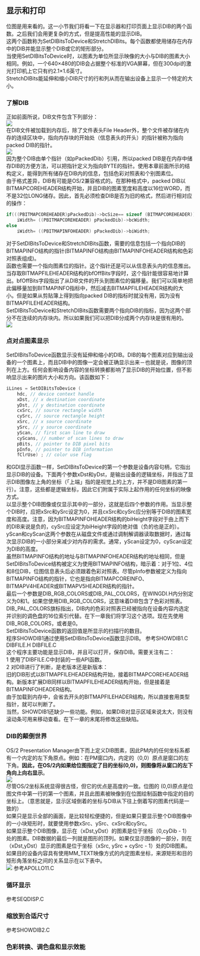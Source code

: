 ## 显示和打印
位图是用来看的。这一小节我们将看一下在显示器和打印页面上显示DIB的两个函数。之后我们会用更复杂的方式，但是提高性能的显示DIB。   
这两个函数称为SetDIBitsToDevice和StretchDIBits。每个函数都使用储存在内存中的DIB并能显示整个DIB或它的矩形部分。   
当使用SetDIBitsToDevice时，以图素为单位所显示映像的大小与DIB的图素大小相同。例如，一个640×480的DIB会占据整个标准的VGA屏幕，但在300dpi的激光打印机上它只有约2.1×1.6英寸。   
StretchDIBits能延伸和缩小DIB尺寸的行和列从而在输出设备上显示一个特定的大小。
### 了解DIB
正如前面所说，DIB文件包含下列部分：  
![](https://github.com/sii2017/image/blob/master/DIBData.jpg)  
在DIB文件被加载到内存后，除了文件表头File Header外，整个文件被存储在内存的连续区块中，指向内存块的开始处（信息表头的开头）的指针被称为指向packed DIB的指针。  
![](https://github.com/sii2017/image/blob/master/DIBDataInMemory.jpg)   
因为整个DIB由单个指针（如pPackedDib）引用，所以packed DIB是在内存中储存DIB的方便方法，可以把指针定义为指向BYTE的指针。使用本章前面所示的结构定义，能得到所有储存在DIB内的信息，包括色彩对照表和个别图素位。  
由于格式差异，DIB有可能是OS/2兼容格式的。在那种格式中，packed DIB以BITMAPCOREHEADER结构开始，并且DIB的图素宽度和高度以16位WORD，而不是32位LONG储存。因此，首先必须检查DIB是否为旧的格式，然后进行相对应的操作：   
```c
if(((PBITMAPCOREHEADER)pPackedDib)->bcSize== sizeof (BITMAPCOREHEADER))      
	iWidth= ((PBITMAPCOREHEADER) pPackedDib)->bcWidth;    
else    
	iWidth= ((PBITMAPINFOHEADER) pPackedDib)->biWidth;    
```    
对于SetDIBitsToDevice和StretchDIBits函数，需要的信息包括一个指向DIB的BITMAPINFO结构的指针(BITMAPINFO结构由BITMAPINFOHEADER结构和色彩对照表组成)。   
函数也需要一个指向图素位的指针。这个指针还是可以从信息表头内的信息推出。当存取BITMAPFILEHEADER结构的bfOffBits字段时，这个指针能很容易地计算出。bfOffBits字段指出了从DIB文件的开头到图素位的偏移量。我们可以简单地把此偏移量加到BITMAPINFO指标中，然后减去BITMAPFILEHEADER结构的大小。但是如果从剪贴簿上得到指向packed DIB的指标时就没有用，因为没有BITMAPFILEHEADER结构。  
SetDIBitsToDevice和StretchDIBits函数需要两个指向DIB的指标，因为这两个部分不在连续的内存块内。所以如果我们可以把DIB分成两个内存块是很有用的。   
![](https://github.com/sii2017/image/blob/master/DIB%E5%9C%A8%E5%86%85%E5%AD%98%E4%B8%AD.jpg)
### 点对点图素显示
SetDIBitsToDevice函数显示没有延伸和缩小的DIB。DIB的每个图素对应到输出设备的一个图素上，而且DIB中的图像一定会被正确显示出来－也就是说，图像的顶列在上方。任何会影响设备内容的坐标转换都影响了显示DIB的开始位置，但不影响显示出来的图片大小和方向。该函数如下：   
```c
iLines = SetDIBitsToDevice (
	hdc, // device context handle
	xDst, // x destination coordinate
	yDst, // y destination coordinate
	cxSrc, // source rectangle width
	cySrc, // source rectangle height
	xSrc, // x source coordinate
	ySrc, // y source coordinate
	yScan, // first scan line to draw
	cyScans, // number of scan lines to draw
	pBits, // pointer to DIB pixel bits
	pInfo, // pointer to DIB information
	fClrUse) ; // color use flag   
```   
和GDI显示函数一样，SetDIBitsToDevice的第一个参数是设备内容句柄，它指出显示DIB的设备。下面两个参数xDst和yDst，是输出设备的逻辑坐标，并指出了显示DIB图像左上角的坐标（「上端」指的是视觉上的上方，并不是DIB图素的第一行）。注意，这些都是逻辑坐标，因此它们附属于实际上起作用的任何坐标的映像方式。   
以显示整个DIB图像或仅显示其中的一部分，这就是后四个参数的作用。当显示整个DIB时，应把xSrc和ySrc设定为0，并且cxSrc和cySrc应分别等于DIB的图素宽度和高度。注意，因为BITMAPINFOHEADER结构的biHeight字段对于由上而下的DIB来说是负的，cySrc应设定为biHeight字段的绝对值（负的也是正的）。   
yScan和cyScan这两个参数在从磁盘文件或通过调制解调器读取数据时，通过每次显示DIB的一小部分来减少对内存的需求。通常，yScan设定为0，cyScan设定为DIB的高度。    
虽然BITMAPINFO结构的地址与BITMAPINFOHEADER结构的地址相同，但是SetDIBitsToDevice结构被定义为使用BITMAPINFO结构，暗示着：对于1位、4位和8位DIB，位图信息表头后必须跟着色彩对照表。尽管pInfo参数被定义为指向BITMAPINFO结构的指针，它也是指向BITMAPCOREINFO、BITMAPV4HEADER或BITMAPV5HEADER结构的指针。  
最后一个参数是DIB_RGB_COLORS或DIB_PAL_COLORS，在WINGDI.H内分别定义为0和1。如果您使用DIB_RGB_COLORS，这意味着DIB包含了色彩对照表。DIB_PAL_COLORS旗标指出，DIB内的色彩对照表已经被指向在设备内容内选定并识别的调色盘的16位索引代替。在下一章我们将学习这个选项。现在先使用DIB_RGB_COLORS，或者是0。    
SetDIBitsToDevice函数的返回值是所显示的扫描行的数目。  
程序SHOWDIB1通过使用SetDIBitsToDevice函数显示DIB。
参考SHOWDIB1.C DIBFILE.H DIBFILE.C    
这个程序主要功能是显示DIB，并且可以打开，保存DIB。需要关注有二：   
1 使用了DIBFILE.C中封装的一些API函数。   
2 对DIB进行了判断，是老版本还是新版本：   
旧的DIB形式以BITMAPFILEHEADER结构开始，接着BITMAPCOREHEADER结构。新版本扩展DIB同样以BITMAPFILEHEADER结构开始，但是接着是BITMAPINFOHEADER结构。   
由于加载到内存中，会省去开头的BITMAPFILEHADER结构，所以直接套用类型指针，就可以判断了。   
当然，SHOWDIB1还缺少一些功能。例如，如果DIB对显示区域来说太大，则没有滚动条可用来移动查看。在下一章的末尾将修改这些缺陷。    
### DIB的颠倒世界
OS/2 Presentation Manager由下而上定义DIB图素，因此PM内的任何坐标系都有一个内定的左下角原点。例如：在PM窗口内，内定的（0,0）原点是窗口的左下角。**因此，在OS/2内如果给位图指定了目的坐标(0,0)，则图像将从窗口的左下角向上向右显示**。   
![](https://github.com/sii2017/image/blob/master/%E4%BB%8E%E4%B8%8B%E5%BE%80%E4%B8%8A.png)   
尽管OS/2坐标系统显得很古怪，但它的优点是高度的一致。位图的 (0,0)原点是位图文件中第一行的第一个图素，并且此图素被映像到在位图绘制函数中指定的目的坐标上。（意思就是，显示区域倒着的坐标与DIB从下往上倒着写的图素代码是一致的）   
如果只是显示全部的画面，是比较轻松便捷的，但是如果只要显示整个DIB图像中的一小块矩形时，就要使用参数xSrc、ySrc、cxSrc和cySrc。   
如果显示整个DIB图像，显示在（xDst,yDst）的图素是位于坐标（0,cyDib - 1）处的图素。DIB数据的最后一列就是图形的顶列。如果仅显示图像的一部分，则在（xDst,yDst）显示的图素是位于坐标（xSrc, ySrc + cySrc - 1）处的DIB图素。   
如果目的设备内容具有使用MM_TEXT映像方式的内定图素坐标，来源矩形和目的矩形角落坐标之间的关系显示在以下表中。    
![](https://github.com/sii2017/image/blob/master/%E7%9F%A9%E5%BD%A2%E5%80%92%E7%AB%8B%E6%98%BE%E7%A4%BA%E5%9D%90%E6%A0%87.png)
参考APOLLO11.C
### 循环显示
参考SEQDISP.C
### 缩放到合适尺寸
参考SHOWDIB2.C
### 色彩转换、调色盘和显示效能